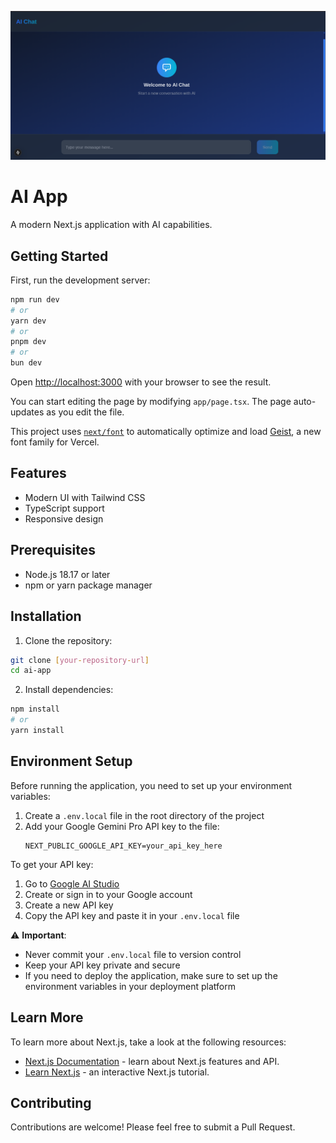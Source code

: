 ![AI App Screenshot](./assets/Screenshot.png)

# AI App

A modern Next.js application with AI capabilities.

## Getting Started

First, run the development server:

```bash
npm run dev
# or
yarn dev
# or
pnpm dev
# or
bun dev
```

Open [http://localhost:3000](http://localhost:3000) with your browser to see the result.

You can start editing the page by modifying `app/page.tsx`. The page auto-updates as you edit the file.

This project uses [`next/font`](https://nextjs.org/docs/app/building-your-application/optimizing/fonts) to automatically optimize and load [Geist](https://vercel.com/font), a new font family for Vercel.

## Features

- Modern UI with Tailwind CSS
- TypeScript support
- Responsive design

## Prerequisites

- Node.js 18.17 or later
- npm or yarn package manager

## Installation

1. Clone the repository:
```bash
git clone [your-repository-url]
cd ai-app
```

2. Install dependencies:
```bash
npm install
# or
yarn install
```

## Environment Setup

Before running the application, you need to set up your environment variables:

1. Create a `.env.local` file in the root directory of the project
2. Add your Google Gemini Pro API key to the file:
   ```env
   NEXT_PUBLIC_GOOGLE_API_KEY=your_api_key_here
   ```

To get your API key:
1. Go to [Google AI Studio](https://makersuite.google.com/app/apikey)
2. Create or sign in to your Google account
3. Create a new API key
4. Copy the API key and paste it in your `.env.local` file

⚠️ **Important**: 
- Never commit your `.env.local` file to version control
- Keep your API key private and secure
- If you need to deploy the application, make sure to set up the environment variables in your deployment platform

## Learn More

To learn more about Next.js, take a look at the following resources:

- [Next.js Documentation](https://nextjs.org/docs) - learn about Next.js features and API.
- [Learn Next.js](https://nextjs.org/learn) - an interactive Next.js tutorial.



## Contributing

Contributions are welcome! Please feel free to submit a Pull Request.
